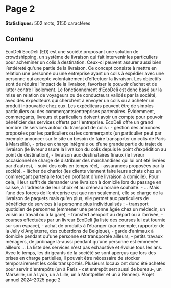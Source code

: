 # Page 2

**Statistiques:** 502 mots, 3150 caractères

## Contenu

EcoDeli EcoDeli (ED) est une société proposant une solution de crowdshipping, un système de livraison qui fait intervenir les particuliers pour acheminer un colis à destination. Ceux-ci peuvent assurer aussi bien l’entièreté qu'une partie de la livraison. Ce concept consiste à mettre en relation une personne ou une entreprise ayant un colis à expédier avec une personne qui accepte volontairement d’effectuer la livraison. Les objectifs sont de réduire l’impact de la livraison, favoriser le pouvoir d’achat et de lutter contre l’isolement. Le fonctionnement d’EcoDeli est donc basé sur la mise en relation de voyageurs ou de conducteurs validés par la société, avec des expéditeurs qui cherchent à envoyer un colis ou à acheter un produit introuvable chez eux. Les expéditeurs peuvent être de simples particuliers ou des commerçants/entreprises partenaires. Évidemment, commerçants, livreurs et particuliers doivent avoir un compte pour pouvoir bénéficier des services offerts par l'entreprise. EcoDeli offre un grand nombre de services autour du transport de colis : - gestion des annonces proposées par les particuliers ou les commerçants (un particulier peut par exemple annoncer sur le site un besoin de faire transporter un colis de Paris à Marseille), - prise en charge intégrale ou d’une grande partie du trajet de livraison (le livreur assure la livraison du colis depuis le point d’expédition au point de destination), - livraison aux destinataires finaux (le livreur occasionnel se charge de distribuer des marchandises qui lui ont été livrées par d’autres), - suivi des colis en temps réel, - assurances proposées par la société, - lâcher de chariot (les clients viennent faire leurs achats chez un commerçant partenaire tout en profitant d'une livraison à domicile). Pour cela, il leur suffit de demander une livraison à domicile lors du passage en caisse, à l'adresse de leur choix et au créneau horaire souhaité. - … Mais l’une des forces de l’entreprise est que non seulement, elle se charge de la livraison de paquets mais qu'en plus, elle permet aux particuliers de bénéficier de services à la personne plus individualisés : - transport quotidien de personnes (emmener une personne âgée chez un médecin, un voisin au travail ou à la gare), - transfert aéroport au départ ou à l’arrivée, - courses effectuées par un livreur EcoDeli (la liste des courses lui est fournie sur son espace), - achat de produits à l’étranger (par exemple, rapporter de la Jelly d'Angleterre, des cuberdons de Belgique), - garde d’animaux à domicile pendant qu'une personne est transportée ailleurs, - petits travaux ménagers, de jardinage là-aussi pendant qu'une personne est emmenée ailleurs … La liste des services n'est pas exhaustive et évolue tous les ans. Avec le temps, les dirigeants de la société se sont aperçus que lors des prises en charge partielles, il pouvait être nécessaire de stocker temporairement les colis transportés. Plusieurs locaux ont donc été achetés pour servir d'entrepôts (un à Paris - cet entrepôt sert aussi de bureau-, un Marseille, un à Lyon, un à Lille, un à Montpellier et un à Rennes). Projet annuel 2024-2025 page 2